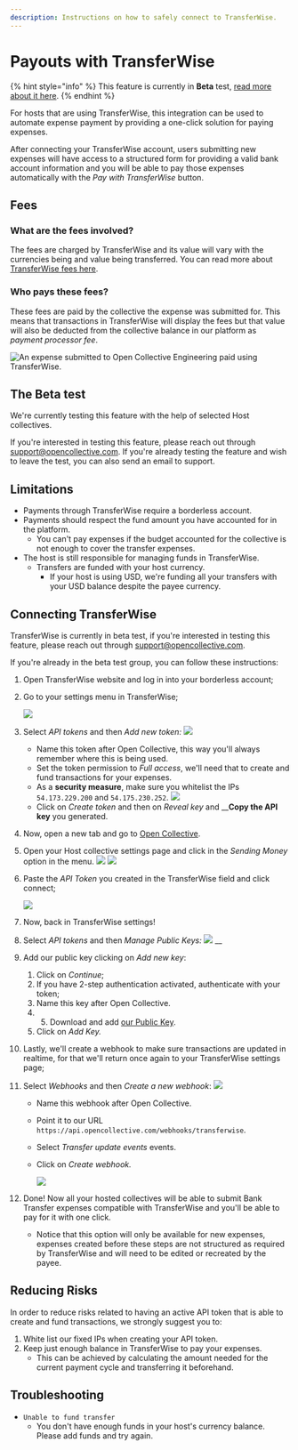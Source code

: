 ```yaml
---
description: Instructions on how to safely connect to TransferWise.
---
```


# Payouts with TransferWise

{% hint style="info" %}
This feature is currently in **Beta** test, [read more about it here](payouts-with-transferwise.md#the-beta-test).
{% endhint %}

For hosts that are using TransferWise, this integration can be used to automate expense payment by providing a one-click solution for paying expenses.

After connecting your TransferWise account, users submitting new expenses will have access to a structured form for providing a valid bank account information and you will be able to pay those expenses automatically with the _Pay with TransferWise_ button.

## Fees

### What are the fees involved?

The fees are charged by TransferWise and its value will vary with the currencies being and value being transferred. You can read more about [TransferWise fees here](https://transferwise.com/help/13/understanding-fees-and-rates/2522717/how-do-you-determine-your-fees).

### Who pays these fees?

These fees are paid by the collective the expense was submitted for. This means that transactions in TransferWise will display the fees but that value will also be deducted from the collective balance in our platform as _payment processor fee_.

![An expense submitted to Open Collective Engineering paid using TransferWise.](../../.gitbook/assets/image%20%2817%29.png)

## The Beta test

We're currently testing this feature with the help of selected Host collectives.

If you're interested in testing this feature, please reach out through support@opencollective.com. If you're already testing the feature and wish to leave the test, you can also send an email to support.

## Limitations

* Payments through TransferWise require a borderless account.
* Payments should respect the fund amount you have accounted for in the platform.
  * You can't pay expenses if the budget accounted for the collective is not enough to cover the transfer expenses.
* The host is still responsible for managing funds in TransferWise.
  * Transfers are funded with your host currency.
    * If your host is using USD, we're funding all your transfers with your USD balance despite the payee currency.

## Connecting TransferWise

TransferWise is currently in beta test, if you're interested in testing this feature, please reach out through support@opencollective.com.

If you're already in the beta test group, you can follow these instructions:

1. Open TransferWise website and log in into your borderless account;
2. Go to your settings menu in TransferWise;

   ![](../../.gitbook/assets/transferwise_settings.png)

3. Select _API tokens_ and then _Add new token:_ ![](../../.gitbook/assets/image%20%2831%29.png)
   * Name this token after Open Collective, this way you'll always remember where this is being used.
   * Set the token permission to _Full access_, we'll need that to create and fund transactions for your expenses.
   * As a **security measure**, make sure you whitelist the IPs `54.173.229.200` and `54.175.230.252`. ![](../../.gitbook/assets/transferwise_token.png)
   * Click on _Create token_ and then on _Reveal key_ and \_\_**Copy the API key** you generated.
4. Now, open a new tab and go to [Open Collective](https://www.opencollective.com).
5. Open your Host collective settings page and click in the _Sending Money_ option in the menu.   ![](../../.gitbook/assets/kapture-2020-05-13-at-10.15.15.gif)   ![](../../.gitbook/assets/kapture-2020-05-13-at-10.33.41.gif) 
6. Paste the _API Token_ you created in the TransferWise field and click connect;

   ![](../../.gitbook/assets/transferwise_connect.gif)

7. Now, back in TransferWise settings!
8. Select _API tokens_ and then _Manage Public Keys:_ ![](../../.gitbook/assets/image%20%2834%29.png) \_\_
9. Add our public key clicking on _Add new key_:
   1. Click on _Continue_;
   2. If you have 2-step authentication activated, authenticate with your token;
   3. Name this key after Open Collective.
   4. 5. Download and add [our Public Key](https://raw.githubusercontent.com/opencollective/documentation/v2/files/oc-public.pem).
   6. Click on _Add Key._
10. Lastly, we'll create a webhook to make sure transactions are updated in realtime, for that we'll return once again to your TransferWise settings page;
11. Select _Webhooks_ and then _Create a new webhook_: ![](../../.gitbook/assets/kapture-2020-05-13-at-10.35.47.gif)
    * Name this webhook after Open Collective.
    * Point it to our URL `https://api.opencollective.com/webhooks/transferwise`.
    * Select _Transfer update events_ events.
    * Click on _Create webhook._

      ![](../../.gitbook/assets/transferwise_webhook.png)
12. Done! Now all your hosted collectives will be able to submit Bank Transfer expenses compatible with TransferWise and you'll be able to pay for it with one click.
    * Notice that this option will only be available for new expenses, expenses created before these steps are not structured as required by TransferWise and will need to be edited or recreated by the payee.

## Reducing Risks

In order to reduce risks related to having an active API token that is able to create and fund transactions, we strongly suggest you to:

1. White list our fixed IPs when creating your API token.
2. Keep just enough balance in TransferWise to pay your expenses.
   * This can be achieved by calculating the amount needed for the current payment cycle and transferring it beforehand.

## Troubleshooting

* `Unable to fund transfer`
  * You don't have enough funds in your host's currency balance. Please add funds and try again.

